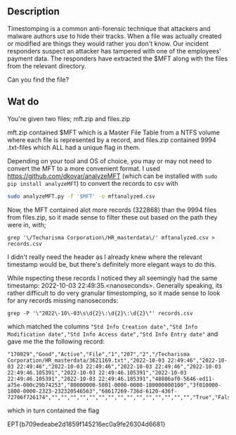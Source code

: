 Description
-----------
Timestomping is a common anti-forensic technique that attackers and malware authors use to hide their tracks. 
When a file was actually created or modified are things they would rather you don't know. 
Our incident responders suspect an attacker has tampered with one of the employees' payment data. 
The responders have extracted the $MFT along with the files from the relevant directory.

Can you find the file?

Wat do
------
You're given two files; mft.zip and files.zip

mft.zip contained $MFT which is a Master File Table from a NTFS volume where each file is represented by a record, and files.zip contained 9994 .txt-files which ALL had a unique flag in them.

Depending on your tool and OS of choice, you may or may not need to convert the MFT to a more convenient format.
I used https://github.com/dkovar/analyzeMFT (which can be installed with `sudo pip install analyzeMFT`) to convert the records to csv with 

```bash
sudo analyzeMFT.py -f '$MFT' -o mftanalyzed.csv
```

Now, the MFT contained alot more records (322868) than the 9994 files from files.zip, so it made sense to filter these out based on the path they were in, with;

`grep '\/Techarisma Corporation\/HR_masterdata\/' mftanalyzed.csv > records.csv`

I didn't really need the header as I already knew where the relevant timestamp would be, but there's definitely more elegant ways to do this.

While nspecting these records I noticed they all seemingly had the same timestamp: 2022-10-03 22:49:35.\<nanoseconds\>.
Generally speaking, its rather difficult to do very granular timestomping, so it made sense to look for any records missing nanoseconds:

`grep -P '\"2022\-10\-03\s\d{2}\:\d{2}\:\d{2}\"' records.csv`

which matched the columns `"Std Info Creation date","Std Info Modification date","Std Info Access date","Std Info Entry date"` and gave me the the following record:

```
"170029","Good","Active","File","1","207","2","/Techarisma Corporation/HR_masterdata/3621169.txt","2022-10-03 22:49:46","2022-10-03 22:49:46","2022-10-03 22:49:46","2022-10-03 22:49:46","2022-10-03 22:49:46.105391","2022-10-03 22:49:46.105391","2022-10-03 22:49:46.105391","2022-10-03 22:49:46.105391","48806af0-5646-ed11-a75e-000c29b74253","80000000-5801-0000-0000-180000000100","3f010000-1800-0000-2323-232320546563","68617269-736d-6120-436f-72706f726174","","","","","","","","","","","","","","","","True","False","True","True","False","False","False","False","False","False","False","False","False","False","False","","N","N","N"
```

  which in turn contained the flag
  
  EPT{b709edeabe2d1859f145216ec0a9fe26304d6681} 
